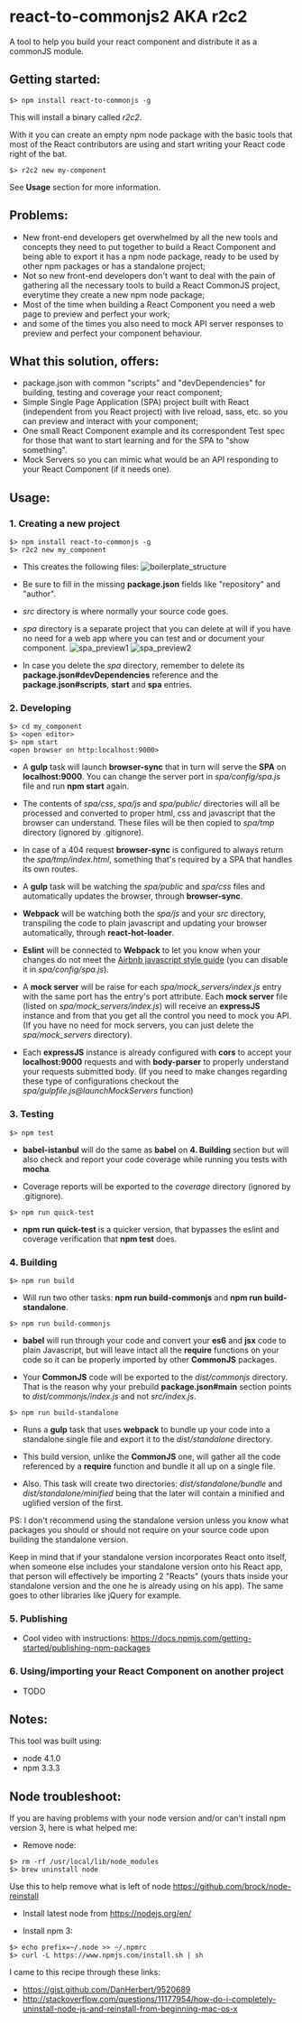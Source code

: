 # react-to-commonjs2 AKA r2c2
A tool to help you build your react component and distribute it as a commonJS module.

## Getting started:
```
$> npm install react-to-commonjs -g
```
This will install a binary called *r2c2*.

With it you can create an empty npm node package with the basic tools that most of the React contributors are using and start writing your React code right of the bat.
```
$> r2c2 new my-component
```
See **Usage** section for more information.

## Problems:
- New front-end developers get overwhelmed by all the new tools and concepts they need to put together to build a React Component and being able to export it has a npm node package, ready to be used by other npm packages or has a standalone project;
- Not so new front-end developers don't want to deal with the pain of gathering all the necessary tools to build a React CommonJS project, everytime they create a new npm node package;
- Most of the time when building a React Component you need a web page to preview and perfect your work;
- and some of the times you also need to mock API server responses to preview and perfect your component behaviour.

## What this solution, offers:
- package.json with common "scripts" and "devDependencies" for building, testing and coverage your react component;
- Simple Single Page Application (SPA) project built with React (independent from you React project) with live reload, sass, etc. so you can preview and interact with your component;
- One small React Component example and its correspondent Test spec for those that want to start learning and for the SPA to "show something".
- Mock Servers so you can mimic what would be an API responding to your React Component (if it needs one).

## Usage:

### 1. Creating a new project
```
$> npm install react-to-commonjs -g
$> r2c2 new my_component
```
- This creates the following files: ![boilerplate_structure](https://raw.github.com/goncalvesjoao/react-to-commonjs/master/readme/boilerplate_structure.png)

- Be sure to fill in the missing **package.json** fields like "repository" and "author".

- *src* directory is where normally your source code goes.

- *spa* directory is a separate project that you can delete at will if you have no need for a web app where you can test and or document your component. ![spa_preview1](https://raw.github.com/goncalvesjoao/react-to-commonjs/master/readme/spa_preview1.png) ![spa_preview2](https://raw.github.com/goncalvesjoao/react-to-commonjs/master/readme/spa_preview2.png)

- In case you delete the *spa* directory, remember to delete its **package.json#devDependencies** reference and the **package.json#scripts**, **start** and **spa** entries.

### 2. Developing
```
$> cd my_component
$> <open editor>
$> npm start
<open browser on http:localhost:9000>
```
- A **gulp** task will launch **browser-sync** that in turn will serve the **SPA** on **localhost:9000**. You can change the server port in *spa/config/spa.js* file and run **npm start** again.

- The contents of *spa/css*, *spa/js* and *spa/public/* directories will all be processed and converted to proper html, css and javascript that the browser can understand. These files will be then copied to *spa/tmp* directory (ignored by .gitignore).

- In case of a 404 request **browser-sync** is configured to always return the *spa/tmp/index.html*, something that's required by a SPA that handles its own routes.

- A **gulp** task will be watching the *spa/public* and *spa/css* files and automatically updates the browser, through **browser-sync**.

- **Webpack** will be watching both the *spa/js* and your *src* directory, transpiling the code to plain javascript and updating your browser automatically, through **react-hot-loader**.

- **Eslint** will be connected to **Webpack** to let you know when your changes do not meet the [Airbnb javascript  style guide](https://github.com/airbnb/javascript) (you can disable it in *spa/config/spa.js*).

- A **mock server** will be raise for each *spa/mock_servers/index.js* entry with the same port has the entry's port attribute. Each **mock server** file (listed on *spa/mock_servers/index.js*) will receive an **expressJS** instance and from that you get all the control you need to mock you API. (If you have no need for mock servers, you can just delete the *spa/mock_servers* directory).

- Each **expressJS** instance is already configured with **cors** to accept your **localhost:9000** requests and with **body-parser** to properly understand your requests submitted body. (If you need to make changes regarding these type of configurations checkout the *spa/gulpfile.js@launchMockServers* function)

### 3. Testing
```
$> npm test
```
- **babel-istanbul** will do the same as **babel** on **4. Building** section but will also check and report your code coverage while running you tests with **mocha**.

- Coverage reports will be exported to the *coverage* directory (ignored by .gitignore).

```
$> npm run quick-test
```
- **npm run quick-test** is a quicker version, that bypasses the eslint and coverage verification that **npm test** does.

### 4. Building
```
$> npm run build
```
- Will run two other tasks: **npm run build-commonjs** and **npm run build-standalone**.

```
$> npm run build-commonjs
```
- **babel** will run through your code and convert your **es6** and **jsx** code to plain Javascript, but will leave intact all the **require** functions on your code so it can be properly imported by other **CommonJS** packages.

- Your **CommonJS** code will be exported to the *dist/commonjs* directory. That is the reason why your prebuild **package.json#main** section points to *dist/commonjs/index.js* and not *src/index.js*.

```
$> npm run build-standalone
```
- Runs a **gulp** task that uses **webpack** to bundle up your code into a standalone single file and export it to the *dist/standalone* directory.

- This build version, unlike the **CommonJS** one, will gather all the code referenced by a **require** function and bundle it all up on a single file.

- Also. This task will create two directories: *dist/standalone/bundle* and *dist/standalone/minified* being that the later will contain a minified and uglified version of the first.

PS: I don't recommend using the standalone version unless you know what packages you should or should not require on your source code upon building the standalone version.

Keep in mind that if your standalone version incorporates React onto itself, when someone else includes your standalone version onto his React app, that person will effectively be importing 2 "Reacts" (yours thats inside your standalone version and the one he is already using on his app). The same goes to other libraries like jQuery for example.

### 5. Publishing
- Cool video with instructions: https://docs.npmjs.com/getting-started/publishing-npm-packages

### 6. Using/importing your React Component on another project
- TODO

## Notes:
This tool was built using:
- node 4.1.0
- npm 3.3.3

## Node troubleshoot:
If you are having problems with your node version and/or can't install npm version 3, here is what helped me:

- Remove node:
```
$> rm -rf /usr/local/lib/node_modules
$> brew uninstall node
```
Use this to help remove what is left of node https://github.com/brock/node-reinstall

- Install latest node from https://nodejs.org/en/

- Install npm 3:
```
$> echo prefix=~/.node >> ~/.npmrc
$> curl -L https://www.npmjs.com/install.sh | sh
```

I came to this recipe through these links:
- https://gist.github.com/DanHerbert/9520689
- http://stackoverflow.com/questions/11177954/how-do-i-completely-uninstall-node-js-and-reinstall-from-beginning-mac-os-x
